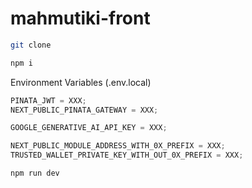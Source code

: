# mahmutiki-front

```bash
git clone
```

```bash
npm i
```

Environment Variables (.env.local)

```ts
PINATA_JWT = XXX;
NEXT_PUBLIC_PINATA_GATEWAY = XXX;

GOOGLE_GENERATIVE_AI_API_KEY = XXX;

NEXT_PUBLIC_MODULE_ADDRESS_WITH_0X_PREFIX = XXX;
TRUSTED_WALLET_PRIVATE_KEY_WITH_OUT_0X_PREFIX = XXX;
```

```bash
npm run dev
```
